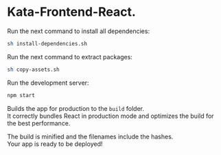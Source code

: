 # Kata-Frontend-React.

Run the next command to install all dependencies:

```bash
sh install-dependencies.sh
```

Run the next command to extract packages:

```bash
sh copy-assets.sh
```

Run the development server:

```bash
npm start
```

Builds the app for production to the `build` folder.\
It correctly bundles React in production mode and optimizes the build for the best performance.

The build is minified and the filenames include the hashes.\
Your app is ready to be deployed!
